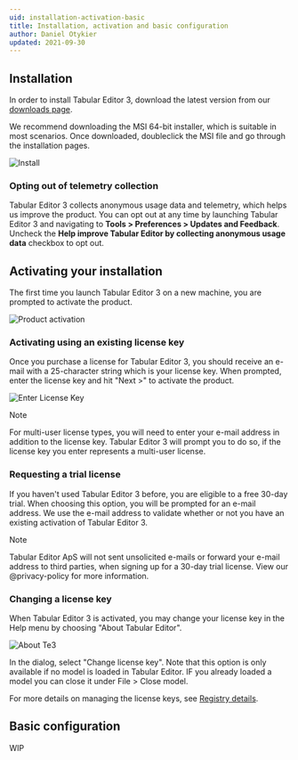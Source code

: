 ```yaml
---
uid: installation-activation-basic
title: Installation, activation and basic configuration
author: Daniel Otykier
updated: 2021-09-30
---
```


## Installation

In order to install Tabular Editor 3, download the latest version from our [downloads page](xref:downloads).

We recommend downloading the MSI 64-bit installer, which is suitable in most scenarios. Once downloaded, doubleclick the MSI file and go through the installation pages.

![Install](~/images/install.png)

### Opting out of telemetry collection

Tabular Editor 3 collects anonymous usage data and telemetry, which helps us improve the product. You can opt out at any time by launching Tabular Editor 3 and navigating to **Tools > Preferences > Updates and Feedback**. Uncheck the **Help improve Tabular Editor by collecting anonymous usage data** checkbox to opt out.

## Activating your installation

The first time you launch Tabular Editor 3 on a new machine, you are prompted to activate the product.

![Product activation](~/images/product-activation.png)

### Activating using an existing license key

Once you purchase a license for Tabular Editor 3, you should receive an e-mail with a 25-character string which is your license key. When prompted, enter the license key and hit "Next >" to activate the product.

![Enter License Key](~/images/enter-license-key.png)

> [!NOTE]
> For multi-user license types, you will need to enter your e-mail address in addition to the license key. Tabular Editor 3 will prompt you to do so, if the license key you enter represents a multi-user license.

### Requesting a trial license

If you haven't used Tabular Editor 3 before, you are eligible to a free 30-day trial. When choosing this option, you will be prompted for an e-mail address. We use the e-mail address to validate whether or not you have an existing activation of Tabular Editor 3.

> [!NOTE]
> Tabular Editor ApS will not sent unsolicited e-mails or forward your e-mail address to third parties, when signing up for a 30-day trial license. View our @privacy-policy for more information.

### Changing a license key

When Tabular Editor 3 is activated, you may change your license key in the Help menu by choosing "About Tabular Editor".

![About Te3](~/images/about-te3.png)

In the dialog, select "Change license key". Note that this option is only available if no model is loaded in Tabular Editor. IF you already loaded a model you can close it under File > Close model.

For more details on managing the license keys, see [Registry details](xref:getting-started#registry-details).

## Basic configuration

WIP